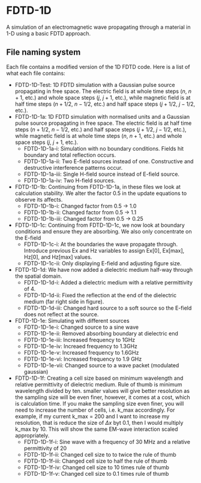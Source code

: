 # FDTD-1D
A simulation of an electromagnetic wave propagating through a material in 1-D using a basic FDTD approach.

## File naming system
Each file contains a modified version of the 1D FDTD code. Here is a list of what each file contains:
- FDTD-1D-Test: 1D FDTD simulation with a Gaussian pulse source propagating in free space. The electric field is at whole time steps ($n$, $n + 1$, etc.) and whole space steps ($j$, $j + 1$, etc.), while magnetic field is at half time steps ($n + 1/2$, $n - 1/2$, etc.) and half space steps ($j + 1/2$, $j - 1/2$, etc.).
- FDTD-1D-1a: 1D FDTD simulation with normalised units and a Gaussian pulse source propagating in free space. The electric field is at half time steps ($n + 1/2$, $n - 1/2$, etc.) and half space steps ($j + 1/2$, $j - 1/2$, etc.), while magnetic field is at whole time steps ($n$, $n + 1$, etc.) and whole space steps ($j$, $j + 1$, etc.).
    - FDTD-1D-1a-i: Simulation with no boundary conditions. Fields hit boundary and total reflection occurs.
    - FDTD-1D-1a-ii: Two E-field sources instead of one. Constructive and destructive interference patterns occur.
    - FDTD-1D-1a-iii: Single H-field source instead of E-field source.
    - FDTD-1D-1a-iv: Two H-field sources.
- FDTD-1D-1b: Continuing from FDTD-1D-1a, in these files we look at calculation stability. We alter the factor 0.5 in the update equations to observe its affects.
    - FDTD-1D-1b-i: Changed factor from 0.5 -> 1.0
    - FDTD-1D-1b-ii: Changed factor from 0.5 -> 1.1
    - FDTD-1D-1b-iii: Changed factor from 0.5 -> 0.25
- FDTD-1D-1c: Continuing from FDTD-1D-1c, we now look at boundary conditions and ensure they are absorbing. We also only concentrate on the E-field
    - FDTD-1D-1c-i: At the boundaries the wave propagate through. Introduce previous Ex and Hz variables to assign Ex[0], Ex[max], Hz[0], and Hz[max] values.
    - FDTD-1D-1c-ii: Only displaying E-field and adjusting figure size.
- FDTD-1D-1d: We have now added a dielectric medium half-way through the spatial domain.
    - FDTD-1D-1d-i: Added a dielectric medium with a relative permittivity of 4.
    - FDTD-1D-1d-ii: Fixed the reflection at the end of the dielectric medium (far right side in figure).
    - FDTD-1D-1d-iii: Changed hard source to a soft source so the E-field does not reflect at the source.
- FDTD-1D-1e: Simulating with different sources
    - FDTD-1D-1e-i: Changed source to a sine wave
    - FDTD-1D-1e-ii: Removed absorbing boundary at dielectric end
    - FDTD-1D-1e-iii: Increased frequency to 1GHz
    - FDTD-1D-1e-iv: Increaed frequency to 1.3GHz
    - FDTD-1D-1e-v: Increased frequency to 1.6GHz
    - FDTD-1D-1e-vi: Increased frequency to 1.9 GHz 
    - FDTD-1D-1e-vii: Changed source to a wave packet (modulated gaussian)
- FDTD-1D-1f: Creating a cell size based on minimum wavelength and relative permittivity of dielectric medium. Rule of thumb is minimum wavelength divided by ten. smaller values will give better resolution as the sampling size will be even finer, however, it comes at a cost, which is calculation time. If you make the sampling size even finer, you will need to increase the number of cells, i.e. k_max accordingly. For example, if my current k_max = 200 and I want to increase my resolution, that is reduce the size of $\Delta x$ byt 0.1, then I would multiply k_max by 10. This will show the same EM-wave interaction scaled appropriately.
    - FDTD-1D-1f-i: Sine wave with a frequency of 30 MHz and a relative permittivity of 20
    - FDTD-1D-1f-ii: Changed cell size to to twice the rule of thumb
    - FDTD-1D-1f-iii: Changed cell size to half the rule of thumb
    - FDTD-1D-1f-iv: Changed cell size to 10 times rule of thumb
    - FDTD-1D-1f-v: Changed cell size to 0.1 times rule of thumb
